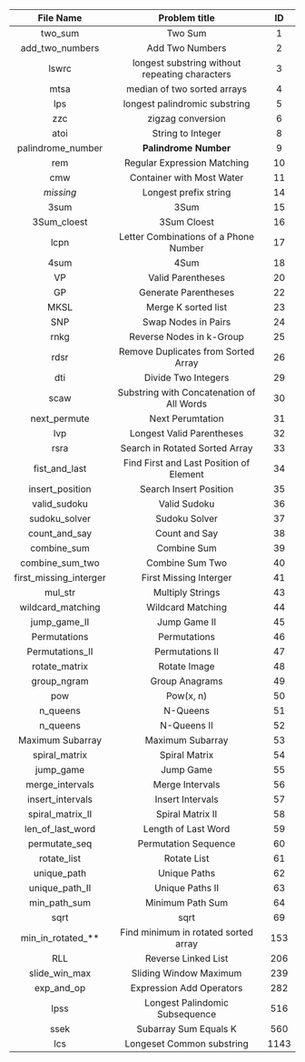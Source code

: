 | File Name                 | Problem title                                     | ID    |
|:-------------:            |:-------------------------------------------------:|:-----:|
| two_sum                   | Two Sum                                           | 1     |
| add_two_numbers           | Add Two Numbers                                   | 2     |
| lswrc                     | longest substring without repeating characters    | 3     |
| mtsa                      | median of two sorted arrays                       | 4     |
| lps                       | longest palindromic substring                     | 5     |
| zzc                       | zigzag conversion                                 | 6     |
| atoi                      | String to Integer                                 | 8     |
| palindrome_number         | **Palindrome Number**                             | 9     |
| rem                       | Regular Expression Matching                       | 10    |
| cmw                       | Container with Most Water                         | 11    |
| *missing*                 | Longest prefix string                             | 14    |
| 3sum                      | 3Sum                                              | 15    |
| 3Sum_cloest               | 3Sum Cloest                                       | 16    |
| lcpn                      | Letter Combinations of a Phone Number             | 17    |
| 4sum                      | 4Sum                                              | 18    |
| VP                        | Valid Parentheses                                 | 20    |
| GP                        | Generate Parentheses                              | 22    |
| MKSL                      | Merge K sorted list                               | 23    |
| SNP                       | Swap Nodes in Pairs                               | 24    |
| rnkg                      | Reverse Nodes in k-Group                          | 25    |
| rdsr                      | Remove Duplicates from Sorted Array               | 26    |
| dti                       | Divide Two Integers                               | 29    |
| scaw                      | Substring with Concatenation of All Words         | 30    |
| next_permute              | Next Perumtation                                  | 31    |
| lvp                       | Longest Valid Parentheses                         | 32    |
| rsra			            | Search in Rotated Sorted Array                    | 33    |
| fist_and_last             | Find First and Last Position of Element           | 34    |
| insert_position           | Search Insert Position                            | 35    |
| valid_sudoku              | Valid Sudoku                                      | 36    |
| sudoku_solver             | Sudoku Solver                                     | 37    |
| count_and_say             | Count and Say                                     | 38    |
| combine_sum               | Combine Sum                                       | 39    |
| combine_sum_two           | Combine Sum Two                                   | 40    |
| first_missing_interger    | First Missing Interger                            | 41    |
| mul_str                   | Multiply Strings                                  | 43    |
| wildcard_matching         | Wildcard Matching                                 | 44    |
| jump_game_II              | Jump Game II                                      | 45    |
| Permutations              | Permutations                                      | 46    |
| Permutations_II           | Permutations II                                   | 47    |
| rotate_matrix             | Rotate Image                                      | 48    |
| group_ngram               | Group Anagrams                                    | 49    |
| pow                       | Pow(x, n)                                         | 50    |
| n_queens                  | N-Queens                                          | 51    |
| n_queens                  | N-Queens II                                       | 52    |
| Maximum Subarray          | Maximum Subarray                                  | 53    |
| spiral_matrix             | Spiral Matrix                                     | 54    |
| jump_game                 | Jump Game                                         | 55    |
| merge_intervals           | Merge Intervals                                   | 56    |
| insert_intervals          | Insert Intervals                                  | 57    |
| spiral_matrix_II          | Spiral Matrix II                                  | 58    |
| len_of_last_word          | Length of Last Word                               | 59    |
| permutate_seq             | Permutation Sequence                              | 60    |
| rotate_list               | Rotate List                                       | 61    |
| unique_path               | Unique Paths                                      | 62    |
| unique_path_II            | Unique Paths II                                   | 63    |
| min_path_sum              | Minimum Path Sum                                  | 64    |
| sqrt                      | sqrt                                              | 69    |
| min_in_rotated_**         | Find minimum in rotated sorted array              | 153   |
| RLL                       | Reverse Linked List                               | 206   |
| slide_win_max             | Sliding Window Maximum                            | 239   |
| exp_and_op                | Expression Add Operators                          | 282   |
| lpss                      | Longest Palindomic Subsequence                    | 516   |
| ssek                      | Subarray Sum Equals K                             | 560   |
| lcs                       | Longeset Common substring                         | 1143  |
